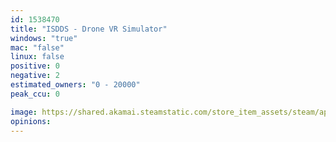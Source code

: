 ```yaml
---
id: 1538470
title: "ISDDS - Drone VR Simulator"
windows: "true"
mac: "false"
linux: false
positive: 0
negative: 2
estimated_owners: "0 - 20000"
peak_ccu: 0

image: https://shared.akamai.steamstatic.com/store_item_assets/steam/apps/1538470/header.jpg?t=1629861143
opinions:
---
```

